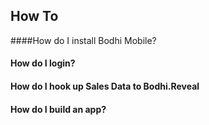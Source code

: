 ## How To

####How do I install Bodhi Mobile?

#### How do I login?

#### How do I hook up Sales Data to Bodhi.Reveal

#### How do I build an app?

